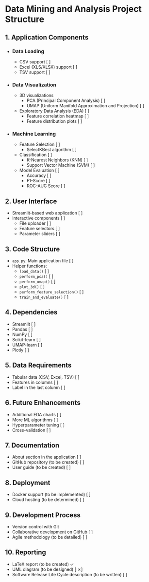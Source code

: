 # Data Mining and Analysis Project Structure

## 1. Application Components

- ### Data Loading

  - CSV support [ ]
  - Excel (XLS/XLSX) support [ ]
  - TSV support [ ]

- ### Data Visualization

  - 3D visualizations
    - PCA (Principal Component Analysis) [ ]
    - UMAP (Uniform Manifold Approximation and Projection) [ ]
  - Exploratory Data Analysis (EDA) [ ]
    - Feature correlation heatmap [ ]
    - Feature distribution plots [ ]

- ### Machine Learning

  - Feature Selection [ ]
    - SelectKBest algorithm [ ]
  - Classification [ ]
    - K-Nearest Neighbors (KNN) [ ]
    - Support Vector Machine (SVM) [ ]
  - Model Evaluation [ ]
    - Accuracy [ ]
    - F1-Score [ ]
    - ROC-AUC Score [ ]

## 2. User Interface

- Streamlit-based web application [ ]
- Interactive components [ ]
  - File uploader [ ]
  - Feature selectors [ ]
  - Parameter sliders [ ]

## 3. Code Structure

- `app.py`: Main application file [ ]
- Helper functions:
  - `load_data()` [ ]
  - `perform_pca()` [ ]
  - `perform_umap()` [ ]
  - `plot_3d()` [ ]
  - `perform_feature_selection()` [ ]
  - `train_and_evaluate()` [ ]

## 4. Dependencies

- Streamlit [ ]
- Pandas [ ]
- NumPy [ ]
- Scikit-learn [ ]
- UMAP-learn [ ]
- Plotly [ ]

## 5. Data Requirements

- Tabular data (CSV, Excel, TSV) [ ]
- Features in columns [ ]
- Label in the last column [ ]

## 6. Future Enhancements

- Additional EDA charts [ ]
- More ML algorithms [ ]
- Hyperparameter tuning [ ]
- Cross-validation [ ]

## 7. Documentation

- About section in the application [ ]
- GitHub repository (to be created) [ ]
- User guide (to be created) [ ]

## 8. Deployment

- Docker support (to be implemented) [ ]
- Cloud hosting (to be determined) [ ]

## 9. Development Process

- Version control with Git
- Collaborative development on GitHub [ ]
- Agile methodology (to be detailed) [ ]

## 10. Reporting

- LaTeX report (to be created) &check;
- UML diagram (to be designed) [ &cross;]
- Software Release Life Cycle description (to be written) [ ]
